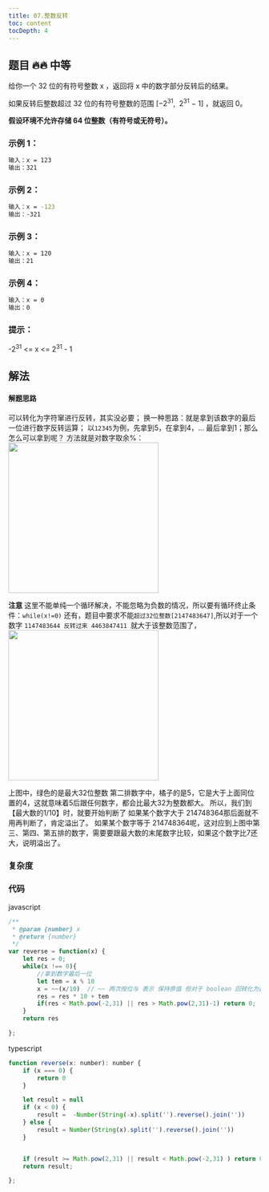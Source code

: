 ```yaml
---
title: 07.整数反转
toc: content
tocDepth: 4
---
```


## 题目 🔥🔥 中等
给你一个 32 位的有符号整数 x ，返回将 x 中的数字部分反转后的结果。

如果反转后整数超过 32 位的有符号整数的范围 [−2<sup>31</sup>,  2<sup>31</sup> − 1] ，就返回 0。

**假设环境不允许存储 64 位整数（有符号或无符号）。**

### 示例 1：
```bash
输入：x = 123
输出：321
```

### 示例 2：
```bash
输入：x = -123
输出：-321
```

### 示例 3：
```bash
输入：x = 120
输出：21
```
### 示例 4：
```bash
输入：x = 0
输出：0
```

### 提示：
 -2<sup>31</sup> <= x <= 2<sup>31</sup> - 1

## 解法

#### 解题思路

可以转化为字符窜进行反转，其实没必要；
换一种思路：就是拿到该数字的最后一位进行数字反转运算；
以`12345`为例，先拿到5，在拿到4，... 最后拿到1；那么怎么可以拿到呢？
方法就是对数字取余%：
<img src='https://pic.leetcode-cn.com/be35cb60bec9a9ae794abad671e6618abb5664780bc7ee30ca93ca423884a666-1.jpg' width='300px' center>

**注意** 这里不能单纯一个循环解决，不能忽略为负数的情况，所以要有循环终止条件：`while(x!=0)`
还有，题目中要求不能`超过32位整数[2147483647]`,所以对于一个数字 `1147483644 反转过来 4463847411 `就大于该整数范围了，
<img src='https://pic.leetcode-cn.com/42c736510f4914af169907d61b22d1a39bd5a16bbd7eca0466d90350e2763164-2.jpg' width = '300px'>

上图中，绿色的是最大32位整数
第二排数字中，橘子的是5，它是大于上面同位置的4，这就意味着5后跟任何数字，都会比最大32为整数都大。
所以，我们到【最大数的1/10】时，就要开始判断了
如果某个数字大于 214748364那后面就不用再判断了，肯定溢出了。
如果某个数字等于 214748364呢，这对应到上图中第三、第四、第五排的数字，需要要跟最大数的末尾数字比较，如果这个数字比7还大，说明溢出了。

### 复杂度

### 代码

javascript

```js
/**
 * @param {number} x
 * @return {number}
 */
var reverse = function(x) {
    let res = 0;
    while(x !== 0){
        //拿到数字最后一位
        let tem = x % 10
        x = ~~(x/10)  // ~~ 两次按位与 表示 保持原值 但对于 boolean 回转化为数值
        res = res * 10 + tem
        if(res < Math.pow(-2,31) || res > Math.pow(2,31)-1) return 0;
    }
    return res

};

```

typescript

```js
function reverse(x: number): number {
    if (x === 0) {
        return 0
    }

    let result = null
    if (x < 0) {
        result =  -Number(String(-x).split('').reverse().join(''))
    } else {
        result = Number(String(x).split('').reverse().join(''))
    }


    if (result >= Math.pow(2,31) || result < Math.pow(-2,31) ) return 0;
    return result;

};
```
